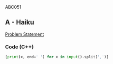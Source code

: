 ABC051

## A - Haiku   
[Problem Statement](https://atcoder.jp/contests/abc051/tasks/abc051_a)

### Code (C++)
```python
[print(x, end=' ') for x in input().split(',')]
```